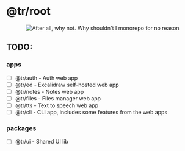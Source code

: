 # @tr/root

<p align="center">
   <picture>
      <img alt="After all, why not. Why shouldn't I monorepo for no reason" src="https://github.com/asobirov/the-repo/assets/48186272/aaf8f63f-2ce3-4fb6-ac12-f843d41e98cf" />
   </picture>
</p>

## TODO:

### apps
- [ ] @tr/auth - Auth web app
- [ ] @tr/ed - Excalidraw self-hosted web app
- [ ] @tr/notes - Notes web app
- [ ] @tr/files - Files manager web app
- [ ] @tr/tts - Text to speech web app
- [ ] @tr/cli - CLI app, includes some features from the web apps

### packages
- [ ] @tr/ui - Shared UI lib
      
